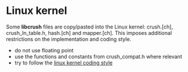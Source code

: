 # Linux kernel

Some __libcrush__ files are copy/pasted into the Linux kernel:
crush.[ch], crush_ln_table.h, hash.[ch] and mapper.[ch]. This imposes
additional restrictions on the implementation and coding style.

- do not use floating point
- use the functions and constants from crush_compat.h where relevant
- try to follow the [linux kernel coding style](https://github.com/torvalds/linux/blob/1dc4bbf0b268246f6202c761016735933b6f0b99/Documentation/process/coding-style.rst)

